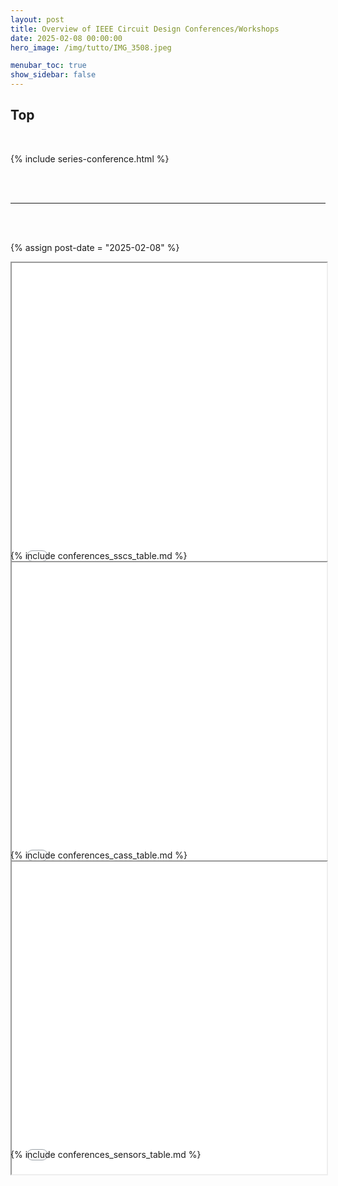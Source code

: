```yaml
---
layout: post
title: Overview of IEEE Circuit Design Conferences/Workshops
date: 2025-02-08 00:00:00
hero_image: /img/tutto/IMG_3508.jpeg

menubar_toc: true
show_sidebar: false
---
```


## Top

<br>

<!-- Series -->
{% include series-conference.html %}

<!-- CSS -->
<style>
/* TOC */
.contents {position: sticky; top: 10%;}
</style>

<!-- Javascript -->
<script src="https://kit.fontawesome.com/46ff08c48c.js" crossorigin="anonymous"></script>
<link rel='stylesheet' href='https://cdn-uicons.flaticon.com/2.6.0/uicons-regular-straight/css/uicons-regular-straight.css'>

<br><br>

---

<br><br>

<!---------->
<!-- Main -->
<!---------->

{% assign post-date = "2025-02-08" %}

<!-- Iframe with generated HTML -->
<iframe src="{{ site.base_url }}/conferences_sscs_overlay.html" width="100%" height="500"></iframe>
<span style="display: block; margin-bottom: -3em;"></span>
{% include conferences_sscs_table.md %}

<iframe src="{{ site.base_url }}/conferences_cass_overlay.html" width="100%" height="500"></iframe>
<span style="display: block; margin-bottom: -3em;"></span>
{% include conferences_cass_table.md %}

<iframe src="{{ site.base_url }}/conferences_sensors_overlay.html" width="100%" height="500"></iframe>
<span style="display: block; margin-bottom: -3em;"></span>
{% include conferences_sensors_table.md %}
